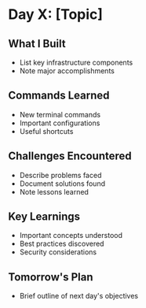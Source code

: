 # Day X: [Topic]

## What I Built
- List key infrastructure components
- Note major accomplishments

## Commands Learned
- New terminal commands
- Important configurations
- Useful shortcuts

## Challenges Encountered
- Describe problems faced
- Document solutions found
- Note lessons learned

## Key Learnings
- Important concepts understood
- Best practices discovered
- Security considerations

## Tomorrow's Plan
- Brief outline of next day's objectives

